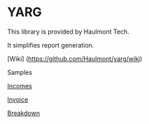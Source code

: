 YARG
====

This library is provided by Haulmont Tech.

It simplifies report generation.

[Wiki] (https://github.com/Haulmont/yarg/wiki)

Samples

[Incomes](/core/test/sample/incomes/IncomesTest.java)

[Invoice](/core/test/sample/invoice/InvoiceTest.java)

[Breakdown](/core/test/sample/financedetails/BreakdownTest.java)


